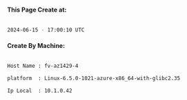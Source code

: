 
   
#### This Page Create at:

```bash

2024-06-15 - 17:00:10 UTC

```

#### Create By Machine:

```bash

Host Name : fv-az1429-4

platform  : Linux-6.5.0-1021-azure-x86_64-with-glibc2.35

Ip Local  : 10.1.0.42

```

